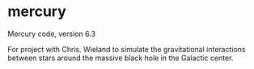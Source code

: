 mercury
=======

Mercury code, version 6.3

For project with Chris. Wieland to simulate the gravitational interactions between stars around the massive black hole in the Galactic center. 
